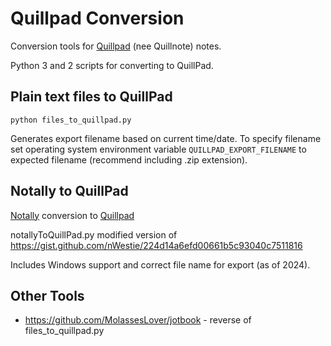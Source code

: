 # Quillpad Conversion

Conversion tools for [Quillpad](https://github.com/quillpad/quillpad) (nee Quillnote) notes.

Python 3 and 2 scripts for converting to QuillPad.

## Plain text files to QuillPad


    python files_to_quillpad.py

Generates export filename based on current time/date. To specify
filename set operating system environment variable
`QUILLPAD_EXPORT_FILENAME` to expected filename (recommend
including .zip extension).

## Notally to QuillPad

[Notally](https://github.com/OmGodse/Notally) conversion to [Quillpad](https://github.com/quillpad/quillpad)

notallyToQuillPad.py modified version of https://gist.github.com/nWestie/224d14a6efd00661b5c93040c7511816

Includes Windows support and correct file name for export (as of 2024).

## Other Tools

  * https://github.com/MolassesLover/jotbook - reverse of files_to_quillpad.py
